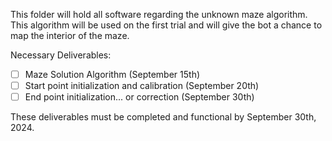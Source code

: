 This folder will hold all software regarding the unknown maze algorithm.
This algorithm will be used on the first trial and will give the 
bot a chance to map the interior of the maze.

Necessary Deliverables:

- [ ] Maze Solution Algorithm (September 15th)
- [ ] Start point initialization and calibration (September 20th)
- [ ] End point initialization... or correction (September 30th)

These  deliverables must be completed and functional by September 30th, 2024.
